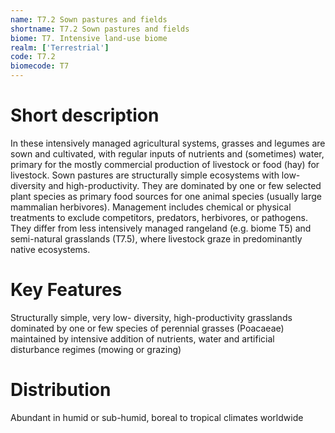 ```yaml
---
name: T7.2 Sown pastures and fields
shortname: T7.2 Sown pastures and fields
biome: T7. Intensive land-use biome
realm: ['Terrestrial']
code: T7.2
biomecode: T7
---
```

# Short description

In these intensively managed agricultural systems, grasses and legumes are sown and cultivated, with regular inputs of nutrients and (sometimes) water, primary for the mostly commercial production of livestock or food (hay) for livestock. Sown pastures are structurally simple ecosystems with low-diversity and high-productivity. They are dominated by one or few selected plant species as primary food sources for one animal species (usually large mammalian herbivores). Management includes chemical or physical treatments to exclude competitors, predators, herbivores, or pathogens. They differ from less intensively managed rangeland (e.g. biome T5) and semi-natural grasslands (T7.5), where livestock graze in predominantly native ecosystems.

# Key Features

Structurally simple, very low- diversity, high-productivity grasslands dominated by one or few species of perennial grasses (Poacaeae) maintained by intensive addition of nutrients, water and artificial disturbance regimes (mowing or grazing)

# Distribution

Abundant in humid or sub-humid, boreal to tropical climates worldwide
